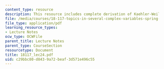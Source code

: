 ```yaml
---
content_type: resource
description: This resource includes complete derivation of Kaehler-Weil Theorem.
file: /media/courses/18-117-topics-in-several-complex-variables-spring-2005/c29bbc80d8439a72beaf3d571e496c55_18117_lec24.pdf
file_type: application/pdf
learning_resource_types:
- Lecture Notes
ocw_type: OCWFile
parent_title: Lecture Notes
parent_type: CourseSection
resourcetype: Document
title: 18117_lec24.pdf
uid: c29bbc80-d843-9a72-beaf-3d571e496c55
---
```

